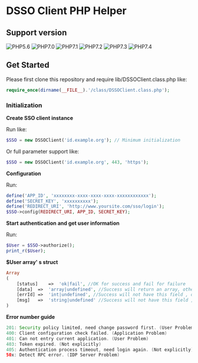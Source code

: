# DSSO Client PHP Helper

## Support version

![PHP5.6](https://img.shields.io/badge/php-5.6-green.svg?style=flat-square&logo=php&colorB=orange)
![PHP7.0](https://img.shields.io/badge/php-7.0-green.svg?style=flat-square&logo=php&colorB=orange)
![PHP7.1](https://img.shields.io/badge/php-7.1-green.svg?style=flat-square&logo=php&colorB=orange)
![PHP7.2](https://img.shields.io/badge/php-7.2-green.svg?style=flat-square&logo=php&colorB=orange)
![PHP7.3](https://img.shields.io/badge/php-7.3-green.svg?style=flat-square&logo=php&colorB=orange)
![PHP7.4](https://img.shields.io/badge/php-7.4-green.svg?style=flat-square&logo=php&colorB=orange)

## Get Started

Please first clone this repository and require lib/DSSOClient.class.php like:

```php
require_once(dirname(__FILE__).'/class/DSSOClient.class.php');
```

### Initialization

**Create SSO client instance**

Run like:
```php
$SSO = new DSSOClient('id.example.org'); // Minimum initialization
```
Or full parameter support like:
```php
$SSO = new DSSOClient('id.example.org', 443, 'https');
```

**Configuration**

Run:
```php
define('APP_ID', 'xxxxxxxx-xxxx-xxxx-xxxx-xxxxxxxxxxxx');
define('SECRET_KEY', 'xxxxxxxxxx');
define('REDIRECT_URI', 'http://www.yoursite.com/sso/login');
$SSO->config(REDIRECT_URI, APP_ID, SECRET_KEY);
```

**Start authentication and get user information**

Run:
```php
$User = $SSO->authorize();
print_r($User);
```

**$User array' s struct**

```php
Array
(
    [status]    =>  'ok|fail', //OK for success and fail for failure
    [data]  =>  'array|undefined', //Success will return an array, otherwise will not have this field
    [errId] =>  'int|undefined', //Success will not have this field , otherwise will return error number
    [msg]   =>  'string|undefined' //Success will not have this field , otherwise will return error message
)
```

**Error number guide**
```java
201: Security policy limited, need change password first. (User Problem)
400: Client configuration check failed. (Application Problem)
401: Can not entry current application. (User Problem)
403: Token expired. (Not explicitly)
405: Authentication process timeout, need login again. (Not explicitly)
50x: Detect RPC error. (IDP Server Problem)
```